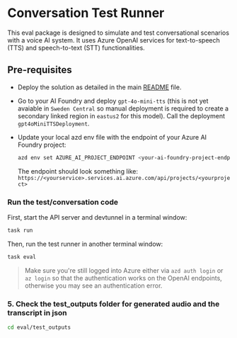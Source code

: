 # Conversation Test Runner

This eval package is designed to simulate and test conversational scenarios with a voice AI system. It uses Azure OpenAI services for text-to-speech (TTS) and speech-to-text (STT) functionalities.

## Pre-requisites

- Deploy the solution as detailed in the main [README](../../README.md) file.
- Go to your AI Foundry and deploy `gpt-4o-mini-tts` (this is not yet avaiable in `Sweden Central` so manual deployment is required to create a secondary linked region in `eastus2` for this model). Call the deployment `gpt4oMiniTTSDeployment`.
- Update your local azd env file with the endpoint of your Azure AI Foundry project:

  ```bash
  azd env set AZURE_AI_PROJECT_ENDPOINT <your-ai-foundry-project-endpoint>
  ```

  The endpoint should look something like: `https://<yourservice>.services.ai.azure.com/api/projects/<yourproject>`

### Run the test/conversation code

First, start the API server and devtunnel in a terminal window:

```bash
task run
```

Then, run the test runner in another terminal window:

```bash
task eval
```

> Make sure you're still logged into Azure either via `azd auth login` or `az login` so that the authentication works on the OpenAI endpoints, otherwise you may see an authentication error.

### 5. Check the test_outputs folder for generated audio and the transcript in json

```bash
cd eval/test_outputs
```

